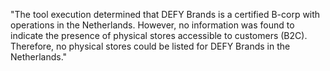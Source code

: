 "The tool execution determined that DEFY Brands is a certified B-corp with operations in the Netherlands. However, no information was found to indicate the presence of physical stores accessible to customers (B2C). Therefore, no physical stores could be listed for DEFY Brands in the Netherlands."